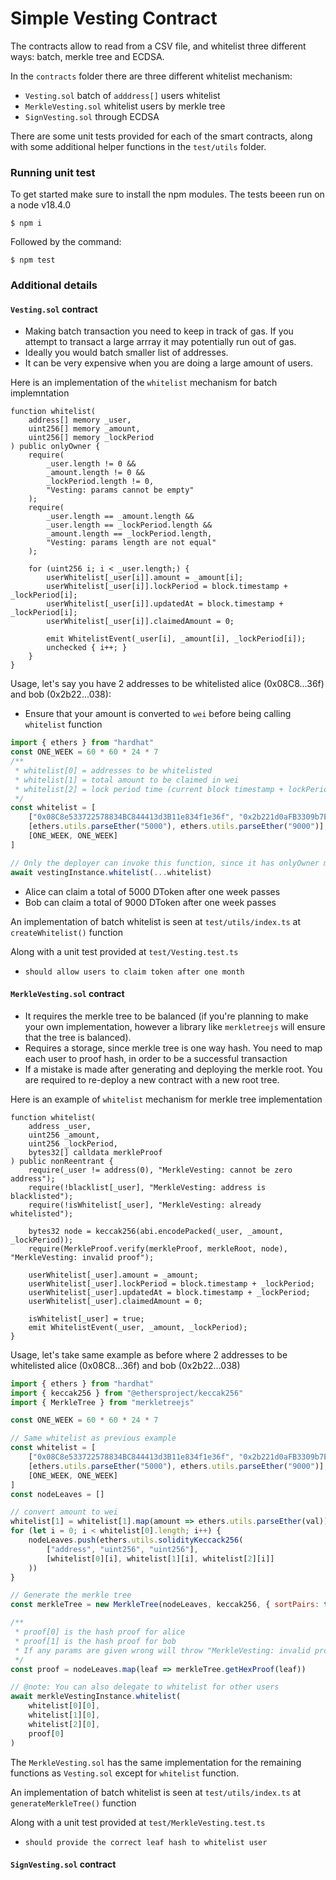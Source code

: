 # Simple Vesting Contract

The contracts allow to read from a CSV file, and whitelist three different ways: batch, merkle tree and ECDSA.

In the `contracts` folder there are three different whitelist mechanism:

* `Vesting.sol` batch of `adddress[]` users whitelist
* `MerkleVesting.sol` whitelist users by merkle tree
* `SignVesting.sol` through ECDSA

There are some unit tests provided for each of the smart contracts, along with some additional
helper functions in the `test/utils` folder.

### Running unit test
To get started make sure to install the npm modules. The tests beeen run on a node v18.4.0
```
$ npm i
```

Followed by the command:
```
$ npm test
```

### Additional details

#### `Vesting.sol` contract
* Making batch transaction you need to keep in track of gas. If you attempt to transact a large arrray
it may potentially run out of gas.
* Ideally you would batch smaller list of addresses.
* It can be very expensive when you are doing a large amount of users.

Here is an implementation of the `whitelist` mechanism for batch implemntation

```sol
function whitelist(
    address[] memory _user, 
    uint256[] memory _amount, 
    uint256[] memory _lockPeriod
) public onlyOwner {
    require(
        _user.length != 0 &&
        _amount.length != 0 &&
        _lockPeriod.length != 0,
        "Vesting: params cannot be empty"
    );
    require(
        _user.length == _amount.length && 
        _user.length == _lockPeriod.length && 
        _amount.length == _lockPeriod.length, 
        "Vesting: params length are not equal"
    );

    for (uint256 i; i < _user.length;) {
        userWhitelist[_user[i]].amount = _amount[i];
        userWhitelist[_user[i]].lockPeriod = block.timestamp + _lockPeriod[i];
        userWhitelist[_user[i]].updatedAt = block.timestamp + _lockPeriod[i];
        userWhitelist[_user[i]].claimedAmount = 0;

        emit WhitelistEvent(_user[i], _amount[i], _lockPeriod[i]);
        unchecked { i++; }
    }
}
```

Usage, let's say you have 2 addresses to be whitelisted alice (0x08C8...36f) and bob (0x2b22...038):
* Ensure that your amount is converted to `wei` before being calling `whitelist` function

```js
import { ethers } from "hardhat"
const ONE_WEEK = 60 * 60 * 24 * 7
/**
 * whitelist[0] = addresses to be whitelisted
 * whitelist[1] = total amount to be claimed in wei
 * whitelist[2] = lock period time (current block timestamp + lockPeriod)
 */
const whitelist = [
    ["0x08C8e533722578834BC844413d3B11e834f1e36f", "0x2b221d0aFB3309b7E7A6e61a24eFd4B12Adc1038"],
    [ethers.utils.parseEther("5000"), ethers.utils.parseEther("9000")],
    [ONE_WEEK, ONE_WEEK]
]

// Only the deployer can invoke this function, since it has onlyOwner modifier
await vestingInstance.whitelist(...whitelist)
```

* Alice can claim a total of 5000 DToken after one week passes
* Bob can claim a total of 9000 DToken after one week passes

An implementation of batch whitelist is seen at `test/utils/index.ts` at `createWhitelist()` function

Along with a unit test provided at `test/Vesting.test.ts`
  * `should allow users to claim token after one month`

#### `MerkleVesting.sol` contract
* It requires the merkle tree to be balanced (if you're planning to make your own implementation, however
a library like `merkletreejs` will ensure that the tree is balanced).
* Requires a storage, since merkle tree is one way hash. You need to map each user to proof hash, in order
to be a successful transaction
* If a mistake is made after generating and deploying the merkle root. You are required to re-deploy a new
contract with a new root tree.

Here is an example of `whitelist` mechanism for merkle tree implementation

```sol
function whitelist(
    address _user,
    uint256 _amount,
    uint256 _lockPeriod, 
    bytes32[] calldata merkleProof
) public nonReentrant {
    require(_user != address(0), "MerkleVesting: cannot be zero address");
    require(!blacklist[_user], "MerkleVesting: address is blacklisted");
    require(!isWhitelist[_user], "MerkleVesting: already whitelisted");

    bytes32 node = keccak256(abi.encodePacked(_user, _amount, _lockPeriod));
    require(MerkleProof.verify(merkleProof, merkleRoot, node), "MerkleVesting: invalid proof");

    userWhitelist[_user].amount = _amount;
    userWhitelist[_user].lockPeriod = block.timestamp + _lockPeriod;
    userWhitelist[_user].updatedAt = block.timestamp + _lockPeriod;
    userWhitelist[_user].claimedAmount = 0;

    isWhitelist[_user] = true;
    emit WhitelistEvent(_user, _amount, _lockPeriod);
}
```

Usage, let's take same example as before where 2 addresses to be whitelisted alice (0x08C8...36f) and bob (0x2b22...038)

```js
import { ethers } from "hardhat"
import { keccak256 } from "@ethersproject/keccak256"
import { MerkleTree } from "merkletreejs"

const ONE_WEEK = 60 * 60 * 24 * 7

// Same whitelist as previous example
const whitelist = [
    ["0x08C8e533722578834BC844413d3B11e834f1e36f", "0x2b221d0aFB3309b7E7A6e61a24eFd4B12Adc1038"],
    [ethers.utils.parseEther("5000"), ethers.utils.parseEther("9000")],
    [ONE_WEEK, ONE_WEEK]
]
const nodeLeaves = []

// convert amount to wei
whitelist[1] = whitelist[1].map(amount => ethers.utils.parseEther(val))
for (let i = 0; i < whitelist[0].length; i++) {
    nodeLeaves.push(ethers.utils.solidityKeccack256(
        ["address", "uint256", "uint256"],
        [whitelist[0][i], whitelist[1][i], whitelist[2][i]]
    ))
}

// Generate the merkle tree
const merkleTree = new MerkleTree(nodeLeaves, keccak256, { sortPairs: true })

/**
 * proof[0] is the hash proof for alice
 * proof[1] is the hash proof for bob
 * If any params are given wrong will throw "MerkleVesting: invalid proof" error
 */
const proof = nodeLeaves.map(leaf => merkleTree.getHexProof(leaf))

// @note: You can also delegate to whitelist for other users
await merkleVestingInstance.whitelist(
    whitelist[0][0],
    whitelist[1][0],
    whitelist[2][0],
    proof[0]
)
```

The `MerkleVesting.sol` has the same implementation for the remaining functions as `Vesting.sol` except for `whitelist` function.

An implementation of batch whitelist is seen at `test/utils/index.ts` at `generateMerkleTree()` function

Along with a unit test provided at `test/MerkleVesting.test.ts`
  * `should provide the correct leaf hash to whitelist user`

#### `SignVesting.sol` contract
